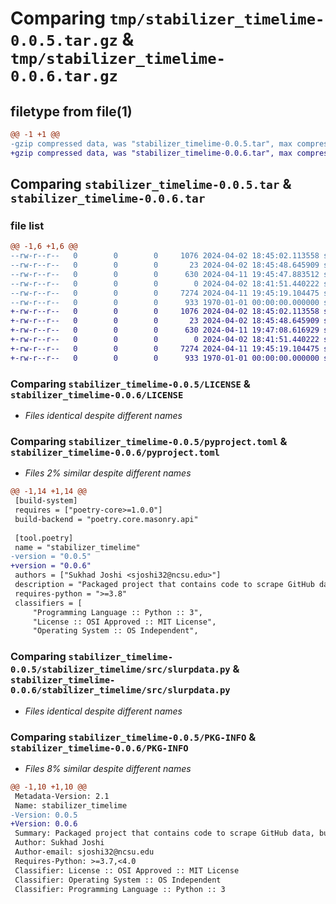 # Comparing `tmp/stabilizer_timelime-0.0.5.tar.gz` & `tmp/stabilizer_timelime-0.0.6.tar.gz`

## filetype from file(1)

```diff
@@ -1 +1 @@
-gzip compressed data, was "stabilizer_timelime-0.0.5.tar", max compression
+gzip compressed data, was "stabilizer_timelime-0.0.6.tar", max compression
```

## Comparing `stabilizer_timelime-0.0.5.tar` & `stabilizer_timelime-0.0.6.tar`

### file list

```diff
@@ -1,6 +1,6 @@
--rw-r--r--   0        0        0     1076 2024-04-02 18:45:02.113558 stabilizer_timelime-0.0.5/LICENSE
--rw-r--r--   0        0        0       23 2024-04-02 18:45:48.645909 stabilizer_timelime-0.0.5/README.md
--rw-r--r--   0        0        0      630 2024-04-11 19:45:47.883512 stabilizer_timelime-0.0.5/pyproject.toml
--rw-r--r--   0        0        0        0 2024-04-02 18:41:51.440222 stabilizer_timelime-0.0.5/stabilizer_timelime/src/__init__.py
--rw-r--r--   0        0        0     7274 2024-04-11 19:45:19.104475 stabilizer_timelime-0.0.5/stabilizer_timelime/src/slurpdata.py
--rw-r--r--   0        0        0      933 1970-01-01 00:00:00.000000 stabilizer_timelime-0.0.5/PKG-INFO
+-rw-r--r--   0        0        0     1076 2024-04-02 18:45:02.113558 stabilizer_timelime-0.0.6/LICENSE
+-rw-r--r--   0        0        0       23 2024-04-02 18:45:48.645909 stabilizer_timelime-0.0.6/README.md
+-rw-r--r--   0        0        0      630 2024-04-11 19:47:08.616929 stabilizer_timelime-0.0.6/pyproject.toml
+-rw-r--r--   0        0        0        0 2024-04-02 18:41:51.440222 stabilizer_timelime-0.0.6/stabilizer_timelime/src/__init__.py
+-rw-r--r--   0        0        0     7274 2024-04-11 19:45:19.104475 stabilizer_timelime-0.0.6/stabilizer_timelime/src/slurpdata.py
+-rw-r--r--   0        0        0      933 1970-01-01 00:00:00.000000 stabilizer_timelime-0.0.6/PKG-INFO
```

### Comparing `stabilizer_timelime-0.0.5/LICENSE` & `stabilizer_timelime-0.0.6/LICENSE`

 * *Files identical despite different names*

### Comparing `stabilizer_timelime-0.0.5/pyproject.toml` & `stabilizer_timelime-0.0.6/pyproject.toml`

 * *Files 2% similar despite different names*

```diff
@@ -1,14 +1,14 @@
 [build-system]
 requires = ["poetry-core>=1.0.0"]
 build-backend = "poetry.core.masonry.api"
 
 [tool.poetry]
 name = "stabilizer_timelime"
-version = "0.0.5"
+version = "0.0.6"
 authors = ["Sukhad Joshi <sjoshi32@ncsu.edu>"]
 description = "Packaged project that contains code to scrape GitHub data, build and run stabilizer and timeline"
 requires-python = ">=3.8"
 classifiers = [
     "Programming Language :: Python :: 3",
     "License :: OSI Approved :: MIT License",
     "Operating System :: OS Independent",
```

### Comparing `stabilizer_timelime-0.0.5/stabilizer_timelime/src/slurpdata.py` & `stabilizer_timelime-0.0.6/stabilizer_timelime/src/slurpdata.py`

 * *Files identical despite different names*

### Comparing `stabilizer_timelime-0.0.5/PKG-INFO` & `stabilizer_timelime-0.0.6/PKG-INFO`

 * *Files 8% similar despite different names*

```diff
@@ -1,10 +1,10 @@
 Metadata-Version: 2.1
 Name: stabilizer_timelime
-Version: 0.0.5
+Version: 0.0.6
 Summary: Packaged project that contains code to scrape GitHub data, build and run stabilizer and timeline
 Author: Sukhad Joshi
 Author-email: sjoshi32@ncsu.edu
 Requires-Python: >=3.7,<4.0
 Classifier: License :: OSI Approved :: MIT License
 Classifier: Operating System :: OS Independent
 Classifier: Programming Language :: Python :: 3
```

